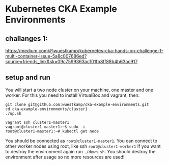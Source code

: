 # Kubernetes CKA Example Environments

## challanges 1:

https://medium.com/@wuestkamp/kubernetes-cka-hands-on-challenge-1-multi-container-issue-5a8c007686ed?source=friends_link&sk=09c7599363ac101fb8ff88b4b63ac917

## setup and run
You will start a two node cluster on your machine, one master and one worker. For this you need to install VirtualBox and vagrant, then:


```
git clone git@github.com:wuestkamp/cka-example-environments.git
cd cka-example-environments/cluster1
./up.sh

vagrant ssh cluster1-master1
vagrant@cluster1-master1:~$ sudo -i
root@cluster1-master1:~# kubectl get node
```

You should be connected as `root@cluster1-master1`. You can connect to other worker nodes using root, like ssh `root@cluster1-worker1`
If you want to destroy the environment again run `./down.sh`. You should destroy the environment after usage so no more resources are used!
